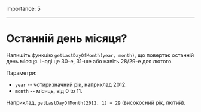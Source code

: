 importance: 5

---

# Останній день місяця?

Напишіть функцію `getLastDayOfMonth(year, month)`, що повертає останній день місяця. Іноді це 30-е, 31-ше або навіть 28/29-е для лютого.

Параметри:

- `year` -- чотиризначний рік, наприклад 2012.
- `month` -- місяць, від 0 to 11.

Наприклад, `getLastDayOfMonth(2012, 1) = 29` (високосний рік, лютий).
